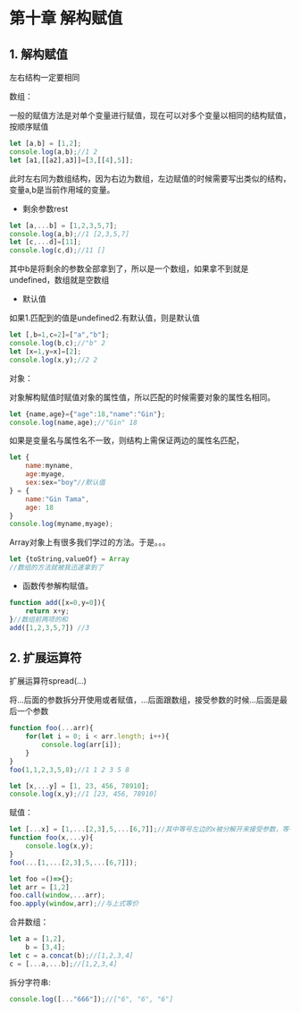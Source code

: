 # 第十章 解构赋值

## 1. 解构赋值

左右结构一定要相同

数组：

一般的赋值方法是对单个变量进行赋值，现在可以对多个变量以相同的结构赋值，按顺序赋值

```js
let [a,b] = [1,2];
console.log(a,b);//1 2
let [a1,[[a2],a3]]=[3,[[4],5]];
```

此时左右同为数组结构，因为右边为数组，左边赋值的时候需要写出类似的结构，变量a,b是当前作用域的变量。

* 剩余参数rest

```js
let [a,...b] = [1,2,3,5,7];
console.log(a,b);//1 [2,3,5,7]
let [c,...d]=[11];
console.log(c,d);//11 []
```

其中b是将剩余的参数全部拿到了，所以是一个数组，如果拿不到就是undefined，数组就是空数组

* 默认值

如果1.匹配到的值是undefined2.有默认值，则是默认值

```js
let [,b=1,c=2]=["a","b"];
console.log(b,c);//"b" 2
let [x=1,y=x]=[2];
console.log(x,y);//2 2
```

对象：

对象解构赋值时赋值对象的属性值，所以匹配的时候需要对象的属性名相同。

```js
let {name,age}={"age":18,"name":"Gin"};
console.log(name,age);//"Gin" 18
```

如果是变量名与属性名不一致，则结构上需保证两边的属性名匹配，

```js
let {
    name:myname,
    age:myage,
    sex:sex="boy"//默认值
} = {
    name:"Gin Tama",
    age: 18
}
console.log(myname,myage);
```

Array对象上有很多我们学过的方法。于是。。。

```js
let {toString,valueOf} = Array
//数组的方法就被我迅速拿到了
```

* 函数传参解构赋值。

```js
function add([x=0,y=0]){
    return x+y;
}//数组前两项的和
add([1,2,3,5,7]) //3
```

## 2. 扩展运算符

扩展运算符spread(...)

将...后面的参数拆分开使用或者赋值，...后面跟数组，接受参数的时候...后面是最后一个参数

```js
function foo(...arr){
    for(let i = 0; i < arr.length; i++){
        console.log(arr[i]);
    }
}
foo(1,1,2,3,5,8);//1 1 2 3 5 8
```

```js
let [x,...y] = [1, 23, 456, 78910];
console.log(x,y);//1 [23, 456, 78910]
```

赋值：

```js
let [...x] = [1,...[2,3],5,...[6,7]];//其中等号左边的x被分解开来接受参数，等号右边的数组被分解开来传值
function foo(x,...y){
    console.log(x,y);
} 
foo(...[1,...[2,3],5,...[6,7]]);
```

```js
let foo =()=>{};
let arr = [1,2]
foo.call(window,...arr);
foo.apply(window,arr);//与上式等价
```

合并数组：

```js
let a = [1,2],
    b = [3,4];
let c = a.concat(b);//[1,2,3,4]
c = [...a,...b];//[1,2,3,4]
```

拆分字符串:

```js
console.log([..."666"]);//["6", "6", "6"]
```









